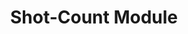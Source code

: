 ---
layout: default
title: Shot-Count Module
nav_order: 10
parent: Core Modules
# grand_parent: Modules
---